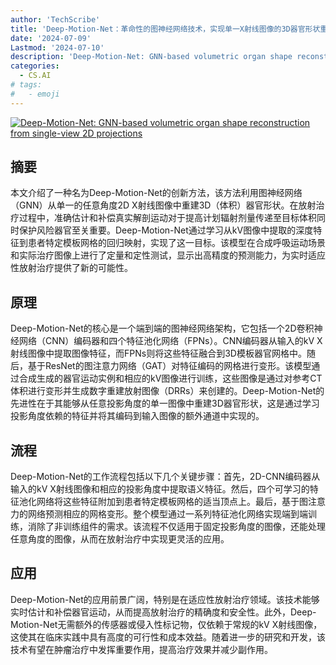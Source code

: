 ```yaml
---
author: 'TechScribe'
title: 'Deep-Motion-Net：革命性的图神经网络技术，实现单一X射线图像的3D器官形状重建'
date: '2024-07-09'
Lastmod: '2024-07-10'
description: 'Deep-Motion-Net: GNN-based volumetric organ shape reconstruction from single-view 2D projections'
categories:
  - CS.AI
# tags:
#   - emoji
---
```


[![Deep-Motion-Net: GNN-based volumetric organ shape reconstruction from single-view 2D projections](https://arxiv-research-1301205113.cos.ap-guangzhou.myqcloud.com/images/2407.06692v1.pdf_0.jpg)](https://arxiv.org/abs/2407.06692v1)

## 摘要

本文介绍了一种名为Deep-Motion-Net的创新方法，该方法利用图神经网络（GNN）从单一的任意角度2D X射线图像中重建3D（体积）器官形状。在放射治疗过程中，准确估计和补偿真实解剖运动对于提高计划辐射剂量传递至目标体积同时保护风险器官至关重要。Deep-Motion-Net通过学习从kV图像中提取的深度特征到患者特定模板网格的回归映射，实现了这一目标。该模型在合成呼吸运动场景和实际治疗图像上进行了定量和定性测试，显示出高精度的预测能力，为实时适应性放射治疗提供了新的可能性。<!--more-->

## 原理

Deep-Motion-Net的核心是一个端到端的图神经网络架构，它包括一个2D卷积神经网络（CNN）编码器和四个特征池化网络（FPNs）。CNN编码器从输入的kV X射线图像中提取图像特征，而FPNs则将这些特征融合到3D模板器官网格中。随后，基于ResNet的图注意力网络（GAT）对特征编码的网格进行变形。该模型通过合成生成的器官运动实例和相应的kV图像进行训练，这些图像是通过对参考CT体积进行变形并生成数字重建放射图像（DRRs）来创建的。Deep-Motion-Net的先进性在于其能够从任意投影角度的单一图像中重建3D器官形状，这是通过学习投影角度依赖的特征并将其编码到输入图像的额外通道中实现的。

## 流程

Deep-Motion-Net的工作流程包括以下几个关键步骤：首先，2D-CNN编码器从输入的kV X射线图像和相应的投影角度中提取语义特征。然后，四个可学习的特征池化网络将这些特征附加到患者特定模板网格的适当顶点上。最后，基于图注意力的网络预测相应的网格变形。整个模型通过一系列特征池化网络实现端到端训练，消除了非训练组件的需求。该流程不仅适用于固定投影角度的图像，还能处理任意角度的图像，从而在放射治疗中实现更灵活的应用。

## 应用

Deep-Motion-Net的应用前景广阔，特别是在适应性放射治疗领域。该技术能够实时估计和补偿器官运动，从而提高放射治疗的精确度和安全性。此外，Deep-Motion-Net无需额外的传感器或侵入性标记物，仅依赖于常规的kV X射线图像，这使其在临床实践中具有高度的可行性和成本效益。随着进一步的研究和开发，该技术有望在肿瘤治疗中发挥重要作用，提高治疗效果并减少副作用。